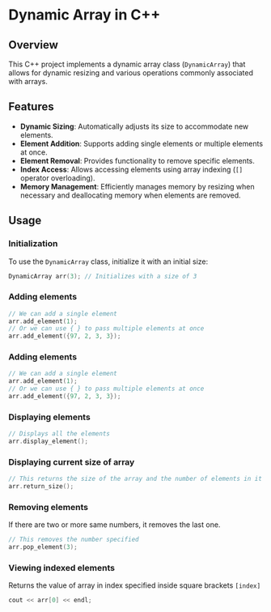 # Dynamic Array in C++

## Overview

This C++ project implements a dynamic array class (`DynamicArray`) that allows for dynamic resizing and various operations commonly associated with arrays.

## Features

- **Dynamic Sizing**: Automatically adjusts its size to accommodate new elements.
- **Element Addition**: Supports adding single elements or multiple elements at once.
- **Element Removal**: Provides functionality to remove specific elements.
- **Index Access**: Allows accessing elements using array indexing (`[]` operator overloading).
- **Memory Management**: Efficiently manages memory by resizing when necessary and deallocating memory when elements are removed.

## Usage

### Initialization

To use the `DynamicArray` class, initialize it with an initial size:

```cpp
DynamicArray arr(3); // Initializes with a size of 3
```

### Adding elements

```cpp
// We can add a single element
arr.add_element(1);
// Or we can use { } to pass multiple elements at once
arr.add_element({97, 2, 3, 3});
```

### Adding elements

```cpp
// We can add a single element
arr.add_element(1);
// Or we can use { } to pass multiple elements at once
arr.add_element({97, 2, 3, 3});
```

### Displaying elements

```cpp
// Displays all the elements
arr.display_element();
```

### Displaying current size of array

```cpp
// This returns the size of the array and the number of elements in it
arr.return_size();
```

### Removing elements

If there are two or more same numbers, it removes the last one.

```cpp
// This removes the number specified
arr.pop_element(3);
```






### Viewing indexed elements




Returns the value of array in index specified inside square brackets `[index]`




```cpp
cout << arr[0] << endl;
```
